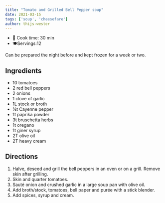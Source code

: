 ```yaml
---
title: "Tomato and Grilled Bell Pepper soup"
date: 2021-03-15
tags: ['soup', 'cheesefare']
author: thijs-wester
---
```


- 🍳 Cook time: 30 min
- 🍽️Servings:12

Can be prepared the night before and kept frozen for a week or two.

## Ingredients
- 10 tomatoes
- 2 red bell peppers
- 2 onions
- 1 clove of garlic
- 1L stock or broth
- ¾t Cayenne pepper
- 1t paprika powder
- 3t bruschetta herbs
- 1t oregano
- 1t giner syrup
- 2T olive oil
- 2T heavy cream

## Directions
1. Halve, deseed and grill the bell peppers in an oven or on a grill. Remove skin after grilling.
2. Skin and quarter tomatoes.
3. Sauté onion and crushed garlic in a large soup pan with olive oil.
4. Add broth/stock, tomatoes, bell paper and purée with a stick blender.
5. Add spices, syrup and cream.
